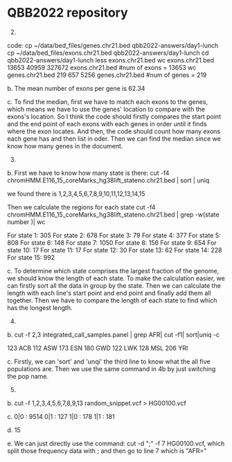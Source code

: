 # QBB2022 repository

2. 
code: 
cp ~/data/bed_files/genes.chr21.bed qbb2022-answers/day1-lunch
cp ~/data/bed_files/exons.chr21.bed qbb2022-answers/day1-lunch
cd qbb2022-answers/day1-lunch
less exons.chr21.bed
wc exons.chr21.bed  
13653   40959  327672 exons.chr21.bed   #num of exons = 13653 
wc genes.chr21.bed 
 219     657    5256 genes.chr21.bed     #num of genes = 219
     
b. The mean number of exons per gene is 62.34

c. To find the median, first we have to match each exons to the genes, which means we have to use the genes'  location to compare with the exons's location. So I think the code should firstly compares the start point and the end point of each exons with each genes in order until it finds where the exon locates. And then, the code should count how many exons each gene has and then list in oder. Then we can find the median since we know how many genes in the document.


3. 
b.
First we have to know how many state is there: 
cut -f4 chromHMM.E116_15_coreMarks_hg38lift_stateno.chr21.bed | sort | uniq

we found there is 1,2,3,4,5,6,7,8,9,10,11,12,13,14,15

Then we calculate the regions for each state
cut -f4 chromHMM.E116_15_coreMarks_hg38lift_stateno.chr21.bed | grep -w(state number )| wc

For state 1: 305
For state 2: 678
For state 3: 79
For state 4: 377
For state 5: 808
For state 6: 148
For state 7: 1050
For state 8: 156
For state 9: 654
For state 10: 17
For state 11: 17
For state 12: 30
For state 13: 62
For state 14: 228
For state 15: 992

c. To determine which state comprises the largest fraction of the genome, we should know the length of each state. To make the calculation easier, we can firstly sort all the data in group by the state. Then we can calculate the length with each line's start point and end point and finally add them all together. Then we have to compare the length of each state to find which has the longest length.





4. 
b. cut -f 2,3 integrated_call_samples.panel | grep AFR| cut -f1| sort|uniq -c 
    
 123 ACB
 112 ASW
 173 ESN
 180 GWD
 122 LWK
 128 MSL
 206 YRI

c. Firstly, we can 'sort' and 'unqi' the third line to know what the all five populations are. Then we use the same command in 4b by just switching the pop name.




5. 
b. 
cut -f 1,2,3,4,5,6,7,8,9,13 random_snippet.vcf > HG00100.vcf

c. 
 0|0 : 9514
 0|1 : 127
 1|0 : 178
 1|1 : 181
 
 d.
 15
 
 e.
 We can just directly use the command: cut -d ";" -f 7 HG00100.vcf, which split those frequency data with ; and then go to line 7 which is "AFR="
 
 
 
 



     
     
     

